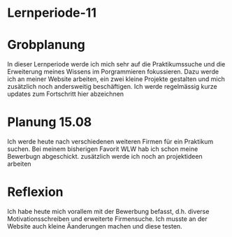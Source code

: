 # Lernperiode-11

# Grobplanung
In dieser Lernperiode werde ich mich sehr auf die Praktikumssuche und die Erweiterung meines Wissens im Porgrammieren fokussieren. Dazu werde ich an meiner Website arbeiten, ein zwei kleine Projekte gestalten und 
mich zusätzlich noch andersweitig beschäftigen. Ich werde regelmässig kurze updates zum Fortschritt hier abzeichnen

# Planung 15.08
Ich werde heute nach verschiedenen weiteren Firmen für ein Praktikum suchen.
Bei meinem bisherigen Favorit WLW hab ich schon meine Bewerbugn abgeschickt.
zusätzlich werde ich noch an projektideen arbeiten

# Reflexion
Ich habe heute mich vorallem mit der Bewerbung befasst, d.h. diverse Motivationsschreiben und erweiterte Firmensuche. Ich musste an der Website auch kleine Äanderungen machen und diese testen.
